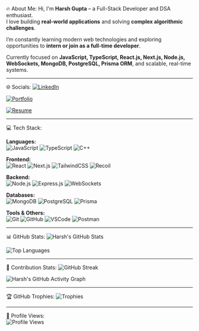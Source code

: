🔥 About Me:
Hi, I'm **Harsh Gupta** – a Full-Stack Developer and DSA enthusiast.  
I love building **real-world applications** and solving **complex algorithmic challenges**.  

I’m constantly learning modern web technologies and exploring opportunities to **intern or join as a full-time developer**.  

Currently focused on **JavaScript, TypeScript, React.js, Next.js, Node.js, WebSockets, MongoDB, PostgreSQL, Prisma ORM**, and scalable, real-time systems.  

---

🌐 Socials:
[![LinkedIn](https://img.shields.io/badge/LinkedIn-0077B5?style=for-the-badge&logo=linkedin&logoColor=white)](https://linkedin.com/in/harshachieve100)  

[![Portfolio](https://img.shields.io/badge/Portfolio-000000?style=for-the-badge&logo=ko-fi&logoColor=white)](https://harshgupta-portfolio-nine.vercel.app)  

[![Resume](https://img.shields.io/badge/Resume-PDF-red?style=for-the-badge&logo=adobeacrobat&logoColor=white)](https://drive.google.com/file/d/1wFU3kK37jDNGv9GsbuJ89pLkypD9c61b/view?usp=sharing)

---

💻 Tech Stack:

**Languages:**  
![JavaScript](https://img.shields.io/badge/JavaScript-F7DF1E?style=for-the-badge&logo=javascript&logoColor=black) 
![TypeScript](https://img.shields.io/badge/TypeScript-3178C6?style=for-the-badge&logo=typescript&logoColor=white) 
![C++](https://img.shields.io/badge/C++-00599C?style=for-the-badge&logo=cplusplus&logoColor=white)  

**Frontend:**  
![React](https://img.shields.io/badge/React-20232A?style=for-the-badge&logo=react&logoColor=61DAFB) 
![Next.js](https://img.shields.io/badge/Next.js-000000?style=for-the-badge&logo=nextdotjs&logoColor=white) 
![TailwindCSS](https://img.shields.io/badge/TailwindCSS-38B2AC?style=for-the-badge&logo=tailwindcss&logoColor=white) 
![Recoil](https://img.shields.io/badge/Recoil-3578E5?style=for-the-badge&logo=recoil&logoColor=white)  

**Backend:**  
![Node.js](https://img.shields.io/badge/Node.js-43853D?style=for-the-badge&logo=node.js&logoColor=white) 
![Express.js](https://img.shields.io/badge/Express.js-404D59?style=for-the-badge) 
![WebSockets](https://img.shields.io/badge/WebSockets-010101?style=for-the-badge&logo=socket.io&logoColor=white)  

**Databases:**  
![MongoDB](https://img.shields.io/badge/MongoDB-4EA94B?style=for-the-badge&logo=mongodb&logoColor=white) 
![PostgreSQL](https://img.shields.io/badge/PostgreSQL-316192?style=for-the-badge&logo=postgresql&logoColor=white) 
![Prisma](https://img.shields.io/badge/Prisma-0C344B?style=for-the-badge&logo=prisma&logoColor=white)  

**Tools & Others:**  
![Git](https://img.shields.io/badge/Git-F05032?style=for-the-badge&logo=git&logoColor=white) 
![GitHub](https://img.shields.io/badge/GitHub-181717?style=for-the-badge&logo=github&logoColor=white) 
![VSCode](https://img.shields.io/badge/VSCode-0078D4?style=for-the-badge&logo=visualstudiocode&logoColor=white) 
![Postman](https://img.shields.io/badge/Postman-FF6C37?style=for-the-badge&logo=postman&logoColor=white)  

---

📊 GitHub Stats:
![Harsh's GitHub Stats](https://github-readme-stats.vercel.app/api?username=harshgupta751&show_icons=true&theme=radical&count_private=true&include_all_commits=true)  

![Top Languages](https://github-readme-stats.vercel.app/api/top-langs/?username=harshgupta751&layout=compact&theme=radical)  

---

🌟 Contribution Stats:
![GitHub Streak](https://github-readme-streak-stats.herokuapp.com/?user=harshgupta751&theme=radical)  

![Harsh's GitHub Activity Graph](https://github-readme-activity-graph.vercel.app/graph?username=harshgupta751&theme=radical)  

---

🏆 GitHub Trophies:
![Trophies](https://github-profile-trophy.vercel.app/?username=harshgupta751&theme=radical&row=1&column=5)  

---

👀 Profile Views:  
![Profile Views](https://komarev.com/ghpvc/?username=harshgupta751&color=green)
